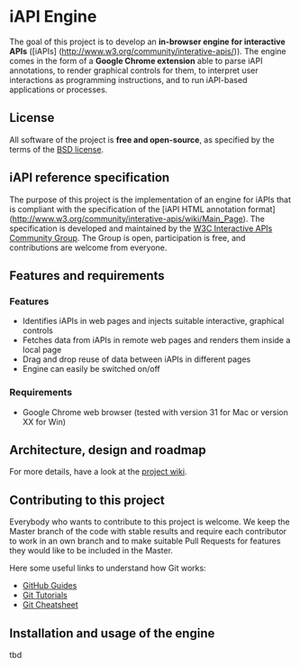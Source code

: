 iAPI Engine
================

The goal of this project is to develop an **in-browser engine for interactive APIs** ([iAPIs]
(http://www.w3.org/community/interative-apis/)). The engine comes in the form 
of a **Google Chrome extension** able to parse iAPI annotations, to render graphical 
controls for them, to interpret user interactions as programming instructions, 
and to run iAPI-based applications or processes. 


License
-------
All software of the project is **free and open-source**, as specified by the terms 
of the [BSD license](https://github.com/floriandanielit/interactive-apis/blob/master/LICENSE.txt).


iAPI reference specification
----------
The purpose of this project is the implementation of an engine for iAPIs that is 
compliant with the specification of the [iAPI HTML annotation format]
(http://www.w3.org/community/interative-apis/wiki/Main_Page). The specification is developed and 
maintained by the [W3C Interactive APIs Community Group](http://www.w3.org/community/interative-apis/).
The Group is open, participation is free, and contributions are welcome from everyone.


Features and requirements
---------

### Features

* Identifies iAPIs in web pages and injects suitable interactive, graphical controls
* Fetches data from iAPIs in remote web pages and renders them inside a local page
* Drag and drop reuse of data between iAPIs in different pages
* Engine can easily be switched on/off

### Requirements

* Google Chrome web browser (tested with version 31 for Mac or version XX for Win)


Architecture, design and roadmap
-----------
For more details, have a look at the [project wiki](https://github.com/floriandanielit/interactive-apis/wiki).


Contributing to this project
-------------

Everybody who wants to contribute to this project is welcome. We keep the Master branch 
of the code with stable results and require each contributor to work in an own branch
and to make suitable Pull Requests for features they would like to be included in the 
Master.

Here some useful links to understand how Git works:

* [GitHub Guides](https://guides.github.com/)
* [Git Tutorials](https://www.atlassian.com/git)
* [Git Cheatsheet](http://ndpsoftware.com/git-cheatsheet.html#loc=local_repo;)


Installation and usage of the engine
----------------

tbd
